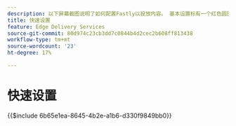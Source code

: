 ```yaml
---
description: 以下屏幕截图说明了如何配置Fastly以投放内容。 基本设置标有一个红色圆圈。
title: 快速设置
feature: Edge Delivery Services
source-git-commit: 80d974c23cb3dd7c0844b4d2cec2b608ff813438
workflow-type: tm+mt
source-wordcount: '23'
ht-degree: 17%

---
```


# 快速设置

{{$include 6b65e1ea-8645-4b2e-a1b6-d330f9849bb0}}